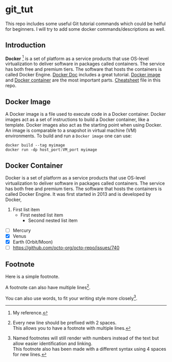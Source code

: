 <!-- This content will not appear in the rendered Markdown -->

# git_tut
This repo includes some useful Git tutorial commands which could be helful for beginners. I will try to add some docker commands/descriptions as well. 

## Introduction
**Docker** [^1] is a set of platform as a service products that use OS-level virtualization to deliver software in packages called containers. The service has both free and premium tiers. The software that hosts the containers is called Docker Engine. [Docker Doc](https://docs.docker.com/language/python/configure-ci-cd/) includes a great tutorial. [Docker image](https://github.com/mghasemi19/git_tut/edit/main/README.md#docker-image) and [Docker container](https://github.com/mghasemi19/git_tut/edit/main/README.md#docker-container) are the most important parts. [Cheatsheet](./cheat-sheet-v2.pdf) file in this repo.

## Docker Image
A Docker image is a file used to execute code in a Docker container. Docker images act as a set of instructions to build a Docker container, like a template. Docker images also act as the starting point when using Docker. An image is comparable to a snapshot in virtual machine (VM) environments. To build and run a `Docker image` one can use:
```
docker build --tag myimage
docker run -dp host_port:VM_port myimage
```

## Docker Container
Docker is a set of platform as a service products that use OS-level virtualization to deliver software in packages called containers. The service has both free and premium tiers. The software that hosts the containers is called Docker Engine. It was first started in 2013 and is developed by Docker,

1. First list item
   - First nested list item
     - Second nested list item

- [ ] Mercury
- [x] Venus
- [x] Earth (Orbit/Moon)
- [ ] https://github.com/octo-org/octo-repo/issues/740

## Footnote
Here is a simple footnote.

A footnote can also have multiple lines[^2].  

You can also use words, to fit your writing style more closely[^note].

[^1]: My reference.
[^2]: Every new line should be prefixed with 2 spaces.  
  This allows you to have a footnote with multiple lines.
[^note]:
    Named footnotes will still render with numbers instead of the text but allow easier identification and linking.  
    This footnote also has been made with a different syntax using 4 spaces for new lines.


